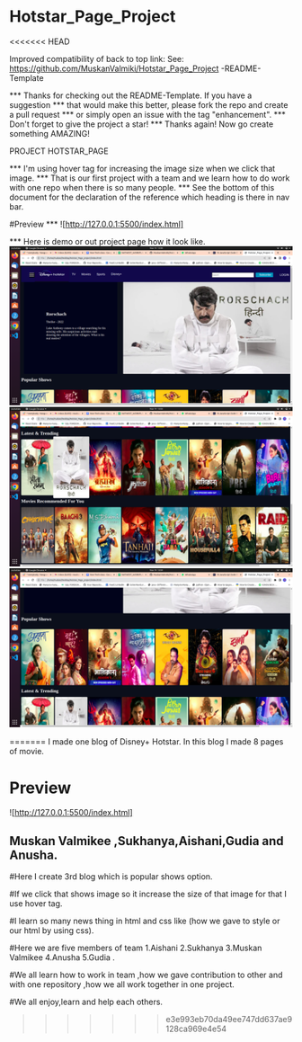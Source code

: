 
# Hotstar_Page_Project
<<<<<<< HEAD

Improved compatibility of back to top link: See: https://github.com/MuskanValmiki/Hotstar_Page_Project -README-Template
<a name="readme-top"></a>

*** Thanks for checking out the README-Template. If you have a suggestion
*** that would make this better, please fork the repo and create a pull request
*** or simply open an issue with the tag "enhancement".
*** Don't forget to give the project a star!
*** Thanks again! Now go create something AMAZING!

PROJECT HOTSTAR_PAGE

*** I'm using hover tag for increasing the image size when we click that image.
*** That is our first project with a team and we learn how to do work with one repo when there is so many people.
*** See the bottom of this document for the declaration of the reference which heading is there in nav bar.

#Preview
*** ![http://127.0.0.1:5500/index.html]

*** Here is demo or out project page how it look like.
<img src="First.png">
<img src="Second.png">
<img src="Third.png">


=======
I made one blog of Disney+ Hotstar.
In this blog I made 8 pages of movie.
# Preview
![http://127.0.0.1:5500/index.html]


## Muskan Valmikee ,Sukhanya,Aishani,Gudia and Anusha.

#Here I create 3rd blog which is popular shows option.

#If we click that shows image so it increase the size of that image for that I use hover tag.

#I learn so many news thing in html and css like (how we gave to style or our html by using css).

#Here we are five members of team 1.Aishani 2.Sukhanya 3.Muskan Valmikee 4.Anusha 5.Gudia .

#We all learn how to work in team ,how we gave contribution to other and with one repository ,how we all work together in one project.

#We all enjoy,learn and help each others.
>>>>>>> e3e993eb70da49ee747dd637ae9128ca969e4e54

